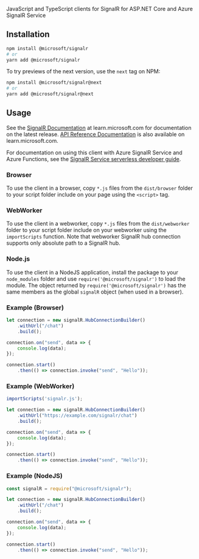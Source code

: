 JavaScript and TypeScript clients for SignalR for ASP.NET Core and Azure SignalR Service

## Installation

```bash
npm install @microsoft/signalr
# or
yarn add @microsoft/signalr
```

To try previews of the next version, use the `next` tag on NPM:

```bash
npm install @microsoft/signalr@next
# or
yarn add @microsoft/signalr@next
```

## Usage

See the [SignalR Documentation](https://learn.microsoft.com/aspnet/core/signalr) at learn.microsoft.com for documentation on the latest release. [API Reference Documentation](https://learn.microsoft.com/javascript/api/%40aspnet/signalr/?view=signalr-js-latest) is also available on learn.microsoft.com.

For documentation on using this client with Azure SignalR Service and Azure Functions, see the [SignalR Service serverless developer guide](https://learn.microsoft.com/azure/azure-signalr/signalr-concept-serverless-development-config).

### Browser

To use the client in a browser, copy `*.js` files from the `dist/browser` folder to your script folder include on your page using the `<script>` tag.

### WebWorker

To use the client in a webworker, copy `*.js` files from the `dist/webworker` folder to your script folder include on your webworker using the `importScripts` function. Note that webworker SignalR hub connection supports only absolute path to a SignalR hub.

### Node.js

To use the client in a NodeJS application, install the package to your `node_modules` folder and use `require('@microsoft/signalr')` to load the module. The object returned by `require('@microsoft/signalr')` has the same members as the global `signalR` object (when used in a browser).

### Example (Browser)

```javascript
let connection = new signalR.HubConnectionBuilder()
    .withUrl("/chat")
    .build();

connection.on("send", data => {
    console.log(data);
});

connection.start()
    .then(() => connection.invoke("send", "Hello"));
```

### Example (WebWorker)

```javascript
importScripts('signalr.js');

let connection = new signalR.HubConnectionBuilder()
    .withUrl("https://example.com/signalr/chat")
    .build();

connection.on("send", data => {
    console.log(data);
});

connection.start()
    .then(() => connection.invoke("send", "Hello"));

```

### Example (NodeJS)

```javascript
const signalR = require("@microsoft/signalr");

let connection = new signalR.HubConnectionBuilder()
    .withUrl("/chat")
    .build();

connection.on("send", data => {
    console.log(data);
});

connection.start()
    .then(() => connection.invoke("send", "Hello"));
```
